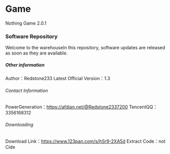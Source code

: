 # Game
Nothing Game 2.0.1

### Software Repository
Welcome to the warehouseIn this repository, software updates are released as soon as they are available.

##### Other information
Author：Redstone233
Latest Official Version：1.3

###### Contact Information
PowerGeneration：https://afdian.net/@Redstone2337200
TencentQQ：3356168312

###### Downloading
Download Link：https://www.123pan.com/s/hSr9-2XA5d  Extract Code：not Cide
